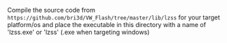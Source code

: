 Compile the source code from `https://github.com/bri3d/VW_Flash/tree/master/lib/lzss` for your target platform/os and place the executable in this directory with a name of 'lzss.exe' or 'lzss' (.exe when targeting windows)